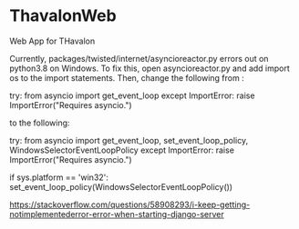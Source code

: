 # ThavalonWeb
Web App for THavalon

Currently, packages/twisted/internet/asyncioreactor.py errors out on python3.8 on Windows. To fix this, open asyncioreactor.py and add import os to the import statements. Then, change the following from :

try:
    from asyncio import get_event_loop
except ImportError:
    raise ImportError("Requires asyncio.")

to the following:

try:
    from asyncio import get_event_loop, set_event_loop_policy, WindowsSelectorEventLoopPolicy
except ImportError:
    raise ImportError("Requires asyncio.")

if sys.platform == 'win32':
    set_event_loop_policy(WindowsSelectorEventLoopPolicy())

https://stackoverflow.com/questions/58908293/i-keep-getting-notimplementederror-error-when-starting-django-server
